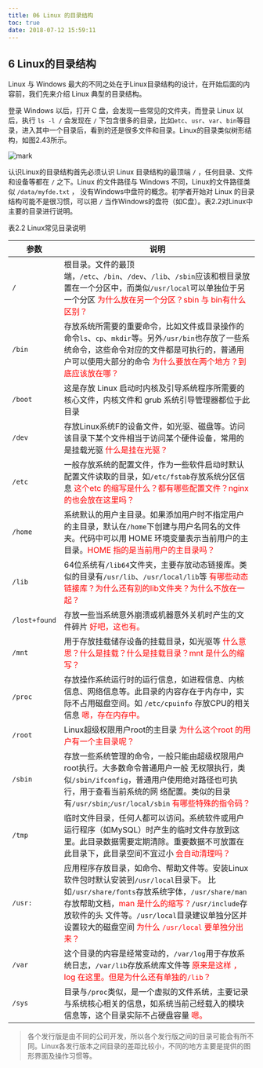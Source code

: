 ```yaml
---
title: 06 Linux 的目录结构
toc: true
date: 2018-07-12 15:59:11
---
```


## 6 Linux的目录结构

Linux 与 Windows 最大的不同之处在于Linux目录结构的设计，在开始后面的内容前，我们先来介绍 Linux 典型的目录结构。

登录 Windows 以后，打开 C 盘，会发现一些常见的文件夹，而登录 Linux 以后，执行 `ls -l /` 会发现在 `/` 下包含很多的目录，比如`etc`、`usr`、`var`、`bin`等目录，进入其中一个目录后，看到的还是很多文件和目录。Linux的目录类似树形结构，如图2.43所示。

![mark](http://images.iterate.site/blog/image/180712/aGfH4BaG43.png?imageslim)

认识Linux的目录结构首先必须认识 Linux 目录结构的最顶端 `/` ，任何目录、文件和设备等都在 `/` 之下。Linux 的文件路径与 Windows 不同，Linux的文件路径类似 `/data/myfde.txt` ， 没有Windows中盘符的概念。初学者开始对 Linux 的目录结构可能不是很习惯，可以把 `/` 当作Windows的盘符（如C盘）。表2.2对Linux中主要的目录进行说明。

表2.2 Linux常见目录说明

| 参数          | 说明                                                                                                                                                                                                                                                                                                                                                             |
| ------------- | ---------------------------------------------------------------------------------------------------------------------------------------------------------------------------------------------------------------------------------------------------------------------------------------------------------------------------------------------------------------- |
| `/`           | 根目录。文件的最顶端，`/etc`、`/bin`、`/dev`、`/lib`、`/sbin`应该和根目录放置在一个分区中，而类似`/usr/local`可以单独位于另一个分区 <span style="color:red;">为什么放在另一个分区？sbin 与 bin有什么区别？</span>                                                                                                                                                |
| `/bin`        | 存放系统所需要的重要命令，比如文件或目录操作的命令`ls`、`cp`、`mkdir`等。另外`/usr/bin`也存放了一些系统命令，这些命令对应的文件都是可执行的，普通用户可以使用大部分的命令 <span style="color:red;">为什么要放在两个地方？到底应该放在哪？</span>                                                                                                                 |
| `/boot`       | 这是存放 Linux 启动时内核及引导系统程序所需要的核心文件，内核文件和 grub 系统引导管理器都位于此目录                                                                                                                                                                                                                                                              |
| `/dev`        | 存放Linux系统F的设备文件，如光驱、磁盘等。访问该目录下某个文件相当于访问某个硬件设备，常用的是挂载光驱 <span style="color:red;">什么是挂在光驱？</span>                                                                                                                                                                                                          |
| `/etc`        | 一般存放系统的配置文件，作为一些软件启动时默认配置文件读取的目录，如`/etc/fstab`存放系统分区信息 <span style="color:red;">这个etc 的缩写是什么？都有哪些配置文件？nginx 的也会放在这里吗？</span>                                                                                                                                                                |
| `/home`       | 系统默认的用户主目录。如果添加用户时不指定用户的主目录，默认在`/home`下创建与用户名同名的文件夹。代码中可以用 HOME 环境变量表示当前用户的主目录。<span style="color:red;">HOME 指的是当前用户的主目录吗？</span>                                                                                                                                                 |
| `/lib`        | 64位系统有`/lib64`文件夹，主要存放动态链接库。类似的目录有`/usr/lib`、`/usr/local/lib`等 <span style="color:red;">有哪些动态链接库？为什么还有别的lib文件夹？为什么不放在一起？</span>                                                                                                                                                                           |
| `/lost+found` | 存放一些当系统意外崩溃或机器意外关机时产生的文件碎片    <span style="color:red;">好吧，这也有。</span>                                                                                                                                                                                                                                                           |
| `/mnt`        | 用于存放挂载储存设备的挂载目录，如光驱等    <span style="color:red;">什么意思？什么是挂载？什么是挂载目录？mnt 是什么的缩写？</span>                                                                                                                                                                                                                             |
| `/proc`       | 存放操作系统运行时的运行信息，如进程信息、内核信息、网络信息等。此目录的内容存在于内存中，实际不占用磁盘空间。如 `/etc/cpuinfo` 存放CPU的相关信息 <span style="color:red;">嗯，存在内存中。</span>                                                                                                                                                               |
| `/root`       | Linux超级权限用户root的主目录       <span style="color:red;">为什么这个root 的用户有一个主目录呢？</span>                                                                                                                                                                                                                                                        |
| `/sbin`       | 存放一些系统管理的命令，一般只能由超级权限用户root执行。大多数命令普通用户一般 无权限执行，类似`/sbin/ifconfig`，普通用户使用绝对路径也可执行，用于查看当前系统的网 络配置。类似的目录有`/usr/sbin`;`/usr/local/sbin`  <span style="color:red;">有哪些特殊的指令码？</span>                                                                                      |
| `/tmp`        | 临时文件目录，任何人都可以访问。系统软件或用户运行程序（如MySQL）时产生的临时文件存放到这里。此目录数据需要定期清除。重要数据不可放置在此目录下，此目录空间不宜过小 <span style="color:red;">会自动清理吗？</span>                                                                                                                                               |
| `/usr:`       | 应用程序存放目录，如命令、帮助文件等。安装Linux软件包时默认安装到`/usr/local`目录下。 比如`/usr/share/fonts`存放系统字体，`/usr/share/man`存放帮助文档，<span style="color:red;">man 是什么的缩写？</span>`/usr/include`存放软件的头 文件等。`/usr/local`目录建议单独分区并设置较大的磁盘空间 <span style="color:red;">为什么 `/usr/local` 要单独分出来？</span> |
| `/var`        | 这个目录的内容是经常变动的，`/var/log`用于存放系统日志，`/var/lib`存放系统库文件等 <span style="color:red;">原来是这样 ，log 在这里。但是为什么还有单独的`/lib`？</span>                                                                                                                                                                                         |
| `/sys`        | 目录与`/proc`类似，是一个虚拟的文件系统，主要记录与系统核心相关的信息，如系统当前己经载入的模块信息等，这个目录实际不占硬盘容量 <span style="color:red;">嗯。</span>                                                                                                                                                                                             |



> 各个发行版是由不同的公司开发，所以各个发行版之间的目录可能会有所不同。Linux各发行版本之间目录的差距比较小，不同的地方主要是提供的图形界面及操作习惯等。
